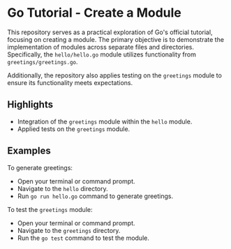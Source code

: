 # Go Tutorial - Create a Module

This repository serves as a practical exploration of Go's official tutorial, focusing on creating a module. The primary objective is to demonstrate the implementation of modules across separate files and directories. Specifically, the `hello/hello.go` module utilizes functionality from `greetings/greetings.go`.

Additionally, the repository also applies testing on the `greetings` module to ensure its functionality meets expectations.

## Highlights

- Integration of the `greetings` module within the `hello` module.
- Applied tests on the `greetings` module.

## Examples

To generate greetings:

- Open your terminal or command prompt.
- Navigate to the `hello` directory.
- Run `go run hello.go` command to generate greetings.

To test the `greetings` module:

- Open your terminal or command prompt.
- Navigate to the `greetings` directory.
- Run the `go test` command to test the module.
